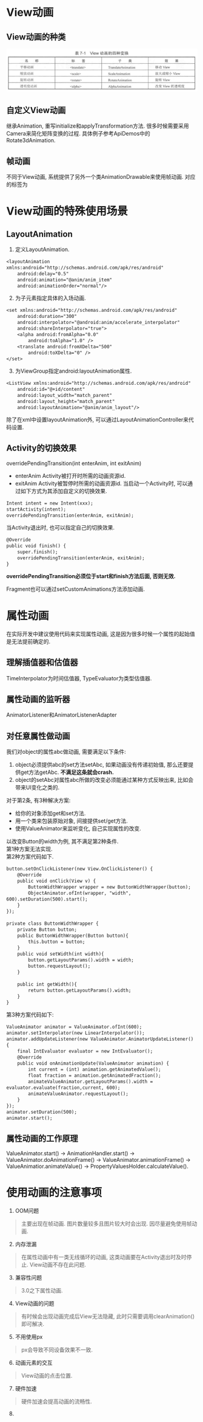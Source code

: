 # View动画
## View动画的种类
![image](https://raw.githubusercontent.com/weikano/NoteResources/master/3.png)

## 自定义View动画
继承Animation, 重写initialize和applyTransformation方法. 很多时候需要采用Camera来简化矩阵变换的过程. 具体例子参考ApiDemos中的Rotate3dAnimation. 

## 帧动画
不同于View动画, 系统提供了另外一个类AnimationDrawable来使用帧动画. 对应的标签为<animation-list>

# View动画的特殊使用场景
## LayoutAnimation
1. 定义LayoutAnimation.

```
<layoutAnimation xmlns:android="http://schemas.android.com/apk/res/android"
    android:delay="0.5"
    android:animation="@anim/anim_item"
    android:animationOrder="normal"/>
```

2. 为子元素指定具体的入场动画.

```
<set xmlns:android="http://schemas.android.com/apk/res/android"
    android:duration="300"
    android:interpolator="@android:anim/accelerate_interpolator"
    android:shareInterpolator="true">
    <alpha android:fromAlpha="0.0"
        android:toAlpha="1.0" />
    <translate android:fromXDelta="500"
        android:toXDelta="0" />
</set>
```

3. 为ViewGroup指定android:layoutAnimation属性.

```
<ListView xmlns:android="http://schemas.android.com/apk/res/android"
    android:id="@+id/content"
    android:layout_width="match_parent"
    android:layout_height="match_parent"
    android:layoutAnimation="@anim/anim_layout"/>
```
除了在xml中设置layoutAnimation外, 可以通过LayoutAnimationController来代码设置.

## Activity的切换效果
overridePendingTransition(int enterAnim, int exitAnim)
- enterAnim Activity被打开时所需的动画资源id.
- exitAnim Activity被暂停时所需的动画资源id.
当启动一个Activity时, 可以通过如下方式为其添加自定义的切换效果.

```
Intent intent = new Intent(xxx);
startActivity(intent);
overridePendingTransition(enterAnim, exitAnim);
```
当Activity退出时, 也可以指定自己的切换效果.

```
@Override
public void finish() {
    super.finish();
    overridePendingTransition(enterAnim, exitAnim);
}
```
**overridePendingTransition必须位于start和finish方法后面, 否则无效.**  


Fragment也可以通过setCustomAnimations方法添加动画.  

# 属性动画
在实际开发中建议使用代码来实现属性动画, 这是因为很多时候一个属性的起始值是无法提前确定的.

## 理解插值器和估值器
TimeInterpolator为时间估值器, TypeEvaluator为类型估值器.

## 属性动画的监听器
AnimatorListener和AnimatorListenerAdapter

## 对任意属性做动画
我们对object的属性abc做动画, 需要满足以下条件:
1. object必须提供abc的set方法setAbc, 如果动画没有传递初始值, 那么还要提供get方法getAbc. **不满足这条就会crash.**
2. object的setAbc对属性abc所做的改变必须能通过某种方式反映出来, 比如会带来UI变化之类的. 

对于第2条, 有3种解决方案:
- 给你的对象添加get和set方法.
- 用一个类来包装原始对象, 间接提供set/get方法.
- 使用ValueAnimator来监听变化, 自己实现属性的改变.

以改变Button的width为例, 其不满足第2种条件.  
第1种方案无法实现.  
第2种方案代码如下.

```
button.setOnClickListener(new View.OnClickListener() {
    @Override
    public void onClick(View v) {
        ButtonWidthWrapper wrapper = new ButtonWidthWrapper(button);
        ObjectAnimator.ofInt(wrapper, "width", 600).setDuration(500).start();
    }
});

private class ButtonWidthWrapper {
    private Button button;
    public ButtonWidthWrapper(Button button){
        this.button = button;
    }
    public void setWidth(int width){
        button.getLayoutParams().width = width;
        button.requestLayout();
    }

    public int getWidth(){
        return button.getLayoutParams().width;
    }
}
```
第3种方案代码如下:

```
ValueAnimator animator = ValueAnimator.ofInt(600);
animator.setInterpolator(new LinearInterpolator());
animator.addUpdateListener(new ValueAnimator.AnimatorUpdateListener() {
    final IntEvaluator evaluator = new IntEvaluator();
    @Override
    public void onAnimationUpdate(ValueAnimator animation) {
        int current = (int) animation.getAnimatedValue();
        float fraction = animation.getAnimatedFraction();
        animateValueAnimator.getLayoutParams().width = evaluator.evaluate(fraction,current, 600);
        animateValueAnimator.requestLayout();
    }
});
animator.setDuration(500);
animator.start();
```

## 属性动画的工作原理
ValueAnimator.start() -> AnimationHandler.start() -> ValueAnimator.doAnimationFrame() -> ValueAnimator.animationFrame() -> ValueAnimatior.animateValue() -> PropertyValuesHolder.calculateValue(). 

# 使用动画的注意事项
1. OOM问题
> 主要出现在帧动画. 图片数量较多且图片较大时会出现. 因尽量避免使用帧动画. 
2. 内存泄漏
> 在属性动画中有一类无线循环的动画, 这类动画要在Activity退出时及时停止. View动画不存在此问题.
3. 兼容性问题
> 3.0之下属性动画.
4. View动画的问题
> 有时候会出现动画完成后View无法隐藏, 此时只需要调用clearAnimation()即可解决. 
5. 不用使用px
> px会导致不同设备效果不一致.
6. 动画元素的交互
> View动画的点击位置.
7. 硬件加速
> 硬件加速会提高动画的流畅性.
8. 


